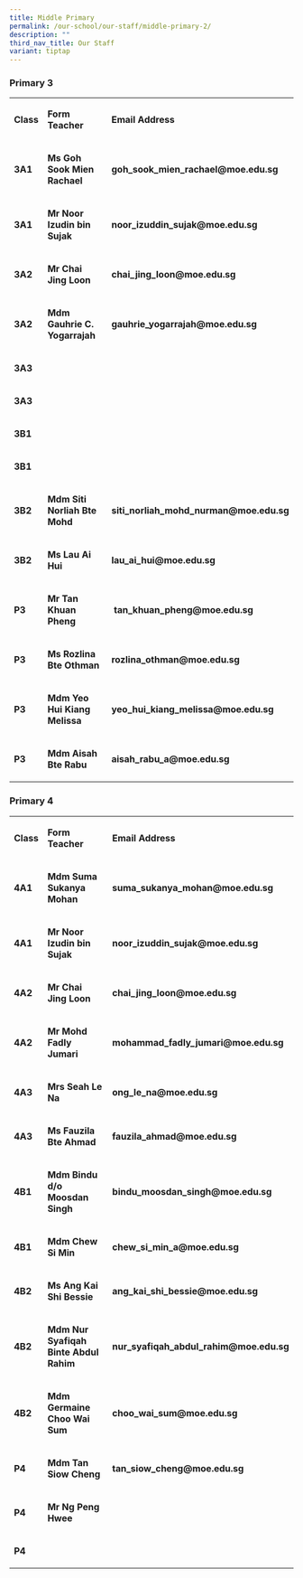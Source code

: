 ```yaml
---
title: Middle Primary
permalink: /our-school/our-staff/middle-primary-2/
description: ""
third_nav_title: Our Staff
variant: tiptap
---
```

<h3><strong>Primary 3</strong></h3><table><tbody><tr><td rowspan="1" colspan="1"><p><strong>Class</strong></p></td><td rowspan="1" colspan="1"><p><strong>Form Teacher</strong></p></td><td rowspan="1" colspan="1"><p><strong>Email Address</strong></p></td></tr><tr><td rowspan="1" colspan="1"><p><strong>3A1</strong></p></td><td rowspan="1" colspan="1"><p><strong>Ms Goh Sook Mien Rachael</strong></p></td><td rowspan="1" colspan="1"><p><strong>goh_sook_mien_rachael@moe.edu.sg</strong></p></td></tr><tr><td rowspan="1" colspan="1"><p><strong>3A1</strong></p></td><td rowspan="1" colspan="1"><p><strong>Mr Noor Izudin bin Sujak</strong></p></td><td rowspan="1" colspan="1"><p><strong>noor_izuddin_sujak@moe.edu.sg</strong></p></td></tr><tr><td rowspan="1" colspan="1"><p><strong>3A2</strong></p></td><td rowspan="1" colspan="1"><p><strong>Mr Chai Jing Loon</strong></p></td><td rowspan="1" colspan="1"><p><strong>chai_jing_loon@moe.edu.sg</strong></p></td></tr><tr><td rowspan="1" colspan="1"><p><strong>3A2</strong></p></td><td rowspan="1" colspan="1"><p><strong>Mdm Gauhrie C. Yogarrajah</strong></p></td><td rowspan="1" colspan="1"><p><strong>gauhrie_yogarrajah@moe.edu.sg</strong></p></td></tr><tr><td rowspan="1" colspan="1"><p><strong>3A3</strong></p></td><td rowspan="1" colspan="1"><p></p></td><td rowspan="1" colspan="1"><p></p></td></tr><tr><td rowspan="1" colspan="1"><p><strong>3A3</strong></p></td><td rowspan="1" colspan="1"><p></p></td><td rowspan="1" colspan="1"><p></p></td></tr><tr><td rowspan="1" colspan="1"><p><strong>3B1</strong></p></td><td rowspan="1" colspan="1"><p></p></td><td rowspan="1" colspan="1"><p></p></td></tr><tr><td rowspan="1" colspan="1"><p><strong>3B1</strong></p></td><td rowspan="1" colspan="1"><p></p></td><td rowspan="1" colspan="1"><p></p></td></tr><tr><td rowspan="1" colspan="1"><p><strong>3B2</strong></p></td><td rowspan="1" colspan="1"><p><strong>Mdm Siti Norliah Bte Mohd</strong></p></td><td rowspan="1" colspan="1"><p><strong>siti_norliah_mohd_nurman@moe.edu.sg</strong></p></td></tr><tr><td rowspan="1" colspan="1"><p><strong>3B2</strong></p></td><td rowspan="1" colspan="1"><p><strong>Ms Lau Ai Hui</strong></p></td><td rowspan="1" colspan="1"><p><strong>lau_ai_hui@moe.edu.sg</strong></p></td></tr><tr><td rowspan="1" colspan="1"><p><strong>P3</strong></p></td><td rowspan="1" colspan="1"><p><strong>Mr Tan Khuan Pheng</strong></p></td><td rowspan="1" colspan="1"><p><strong>&nbsp;tan_khuan_pheng@moe.edu.sg</strong></p></td></tr><tr><td rowspan="1" colspan="1"><p><strong>P3</strong></p></td><td rowspan="1" colspan="1"><p><strong>Ms Rozlina Bte Othman</strong></p></td><td rowspan="1" colspan="1"><p><strong>rozlina_othman@moe.edu.sg</strong></p></td></tr><tr><td rowspan="1" colspan="1"><p><strong>P3</strong></p></td><td rowspan="1" colspan="1"><p><strong>Mdm Yeo Hui Kiang Melissa</strong></p></td><td rowspan="1" colspan="1"><p><strong>yeo_hui_kiang_melissa@moe.edu.sg</strong></p></td></tr><tr><td rowspan="1" colspan="1"><p><strong>P3</strong></p></td><td rowspan="1" colspan="1"><p><strong>Mdm Aisah Bte Rabu</strong></p></td><td rowspan="1" colspan="1"><p><strong>aisah_rabu_a@moe.edu.sg</strong></p></td></tr></tbody></table><h3><strong>Primary 4</strong></h3><table><tbody><tr><td rowspan="1" colspan="1"><p><strong>Class</strong></p></td><td rowspan="1" colspan="1"><p><strong>Form Teacher</strong></p></td><td rowspan="1" colspan="1"><p><strong>Email Address</strong></p></td></tr><tr><td rowspan="1" colspan="1"><p><strong>4A1</strong></p></td><td rowspan="1" colspan="1"><p><strong>Mdm Suma Sukanya Mohan</strong></p></td><td rowspan="1" colspan="1"><p><strong>suma_sukanya_mohan@moe.edu.sg</strong></p></td></tr><tr><td rowspan="1" colspan="1"><p><strong>4A1</strong></p></td><td rowspan="1" colspan="1"><p><strong>Mr Noor Izudin bin Sujak</strong></p></td><td rowspan="1" colspan="1"><p><strong>noor_izuddin_sujak@moe.edu.sg</strong></p></td></tr><tr><td rowspan="1" colspan="1"><p><strong>4A2</strong></p></td><td rowspan="1" colspan="1"><p><strong>Mr Chai Jing Loon</strong></p></td><td rowspan="1" colspan="1"><p><strong>chai_jing_loon@moe.edu.sg</strong></p></td></tr><tr><td rowspan="1" colspan="1"><p><strong>4A2</strong></p></td><td rowspan="1" colspan="1"><p><strong>Mr Mohd Fadly Jumari</strong></p></td><td rowspan="1" colspan="1"><p><strong>mohammad_fadly_jumari@moe.edu.sg</strong></p></td></tr><tr><td rowspan="1" colspan="1"><p><strong>4A3</strong></p></td><td rowspan="1" colspan="1"><p><strong>Mrs Seah Le Na</strong></p></td><td rowspan="1" colspan="1"><p><strong>ong_le_na@moe.edu.sg</strong></p></td></tr><tr><td rowspan="1" colspan="1"><p><strong>4A3</strong></p></td><td rowspan="1" colspan="1"><p><strong>Ms Fauzila Bte Ahmad</strong></p></td><td rowspan="1" colspan="1"><p><strong>fauzila_ahmad@moe.edu.sg</strong></p></td></tr><tr><td rowspan="1" colspan="1"><p><strong>4B1</strong></p></td><td rowspan="1" colspan="1"><p><strong>Mdm Bindu d/o Moosdan Singh</strong></p></td><td rowspan="1" colspan="1"><p><strong>bindu_moosdan_singh@moe.edu.sg</strong></p></td></tr><tr><td rowspan="1" colspan="1"><p><strong>4B1</strong></p></td><td rowspan="1" colspan="1"><p><strong>Mdm Chew Si Min</strong></p></td><td rowspan="1" colspan="1"><p><strong>chew_si_min_a@moe.edu.sg</strong></p></td></tr><tr><td rowspan="1" colspan="1"><p><strong>4B2</strong></p></td><td rowspan="1" colspan="1"><p><strong>Ms Ang Kai Shi Bessie</strong></p></td><td rowspan="1" colspan="1"><p><strong>ang_kai_shi_bessie@moe.edu.sg</strong></p></td></tr><tr><td rowspan="1" colspan="1"><p><strong>4B2</strong></p></td><td rowspan="1" colspan="1"><p><strong>Mdm Nur Syafiqah Binte Abdul Rahim</strong></p></td><td rowspan="1" colspan="1"><p><strong>nur_syafiqah_abdul_rahim@moe.edu.sg</strong></p></td></tr><tr><td rowspan="1" colspan="1"><p><strong>4B2</strong></p></td><td rowspan="1" colspan="1"><p><strong>Mdm Germaine Choo Wai Sum</strong></p></td><td rowspan="1" colspan="1"><p><strong>choo_wai_sum@moe.edu.sg</strong></p></td></tr><tr><td rowspan="1" colspan="1"><p><strong>P4</strong></p></td><td rowspan="1" colspan="1"><p><strong>Mdm Tan Siow Cheng</strong></p></td><td rowspan="1" colspan="1"><p><strong>tan_siow_cheng@moe.edu.sg</strong></p></td></tr><tr><td rowspan="1" colspan="1"><p><strong>P4</strong></p></td><td rowspan="1" colspan="1"><p><strong>Mr Ng Peng Hwee</strong> </p></td><td rowspan="1" colspan="1"><p></p></td></tr><tr><td rowspan="1" colspan="1"><p><strong>P4</strong></p></td><td rowspan="1" colspan="1"><p></p></td><td rowspan="1" colspan="1"><p></p></td></tr></tbody></table><p></p>